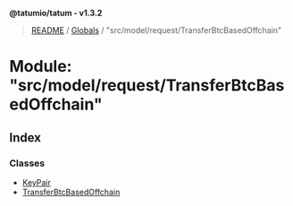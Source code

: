 **@tatumio/tatum - v1.3.2**

> [README](../README.md) / [Globals](../globals.md) / "src/model/request/TransferBtcBasedOffchain"

# Module: "src/model/request/TransferBtcBasedOffchain"

## Index

### Classes

* [KeyPair](../classes/_src_model_request_transferbtcbasedoffchain_.keypair.md)
* [TransferBtcBasedOffchain](../classes/_src_model_request_transferbtcbasedoffchain_.transferbtcbasedoffchain.md)
